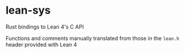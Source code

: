 # lean-sys
Rust bindings to Lean 4's C API

Functions and comments manually translated from those in the `lean.h` header provided with Lean 4
